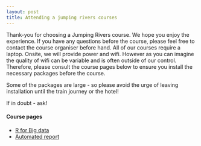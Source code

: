 ```yaml
---
layout: post
title: Attending a jumping rivers courses
---
```


Thank-you for choosing a Jumping Rivers course. We hope you enjoy the experience.
If you have any questions before the course, please feel free 
to contact the course organiser before hand. All of our courses
require a laptop. Onsite, we will provide power and wifi. However as you can
imagine the quality of wifi can be variable and is often outside of our control. 
Therefore, please consult the course
pages below to ensure you install the necessary packages before the course. 

Some of the packages are large - so please avoid the urge of leaving installation
until the train journey or the hotel!

If in doubt - ask!

#### Course pages

  * [R for Big data](r-for-big-data/)
  * [Automated report](automated-reporting/)

